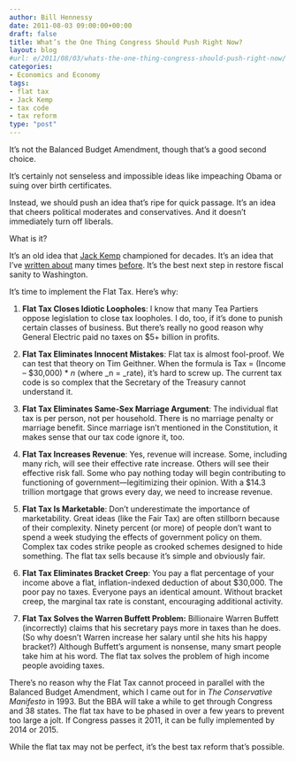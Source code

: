 ```yaml
---
author: Bill Hennessy
date: 2011-08-03 09:00:00+00:00
draft: false
title: What’s the One Thing Congress Should Push Right Now?
layout: blog
#url: e/2011/08/03/whats-the-one-thing-congress-should-push-right-now/
categories:
- Economics and Economy
tags:
- flat tax
- Jack Kemp
- tax code
- tax reform
type: "post"
---
```


It’s not the Balanced Budget Amendment, though that’s a good second choice. 

It’s certainly not senseless and impossible ideas like impeaching Obama or suing over birth certificates.

Instead, we should push an idea that’s ripe for quick passage. It’s an idea that cheers political moderates and conservatives. And it doesn’t immediately turn off liberals.

What is it?

It’s an old idea that [Jack Kemp](https://hennessysview.com/living/sad-news-about-jack-kemp/) championed for decades. It’s an idea that I’ve [written about](https://hennessysview.com/economy/4-ways-government-can-help-create-shared-value/) many times [before](https://hennessysview.com/economy/what-are-we-for/). It’s the best next step in restore fiscal sanity to Washington.

It’s time to implement the Flat Tax. Here’s why:

1. **Flat Tax Closes Idiotic Loopholes**: I know that many Tea Partiers oppose legislation to close tax loopholes. I do, too, if it’s done to punish certain classes of business. But there’s really no good reason why General Electric paid no taxes on $5+ billion in profits. 

2. **Flat Tax Eliminates Innocent Mistakes**: Flat tax is almost fool-proof. We can test that theory on Tim Geithner. When the formula is Tax = (Income – $30,000) * _n_ (where _n = _rate), it’s hard to screw up. The current tax code is so complex that the Secretary of the Treasury cannot understand it. 

3. **Flat Tax Eliminates Same-Sex Marriage Argument**: The individual flat tax is per person, not per household. There is no marriage penalty or marriage benefit. Since marriage isn’t mentioned in the Constitution, it makes sense that our tax code ignore it, too.

4. **Flat Tax Increases Revenue**: Yes, revenue will increase. Some, including many rich, will see their effective rate increase. Others will see their effective risk fall. Some who pay nothing today will begin contributing to functioning of government—legitimizing their opinion. With a $14.3 trillion mortgage that grows every day, we need to increase revenue.

5. **Flat Tax Is Marketable**: Don’t underestimate the importance of marketability. Great ideas (like the Fair Tax) are often stillborn because of their complexity. Ninety percent (or more) of people don’t want to spend a week studying the effects of government policy on them. Complex tax codes strike people as crooked schemes designed to hide something. The flat tax sells because it’s simple and obviously fair. 

6. **Flat Tax Eliminates Bracket Creep**: You pay a flat percentage of your income above a flat, inflation-indexed deduction of about $30,000. The poor pay no taxes. Everyone pays an identical amount. Without bracket creep, the marginal tax rate is constant, encouraging additional activity. 

7. **Flat Tax Solves the Warren Buffett Problem:** Billionaire Warren Buffett (incorrectly) claims that his secretary pays more in taxes than he does. (So why doesn’t Warren increase her salary until she hits his happy bracket?) Although Buffett’s argument is nonsense, many smart people take him at his word. The flat tax solves the problem of high income people avoiding taxes. 

There’s no reason why the Flat Tax cannot proceed in parallel with the Balanced Budget Amendment, which I came out for in _The Conservative Manifesto_ in 1993. But the BBA will take a while to get through Congress and 38 states. The flat tax have to be phased in over a few years to prevent too large a jolt. If Congress passes it 2011, it can be fully implemented by 2014 or 2015. 

While the flat tax may not be perfect, it’s the best tax reform that’s possible.
